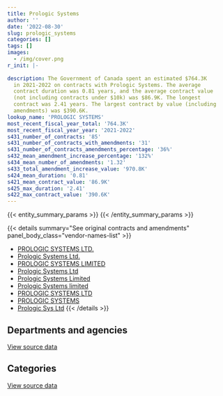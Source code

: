 ```yaml
---
title: Prologic Systems
author: ''
date: '2022-08-30'
slug: prologic_systems
categories: []
tags: []
images:
  - /img/cover.png
r_init: |-
  
description: The Government of Canada spent an estimated $764.3K
  in 2021-2022 on contracts with Prologic Systems. The average
  contract duration was 0.81 years, and the average contract value
  (not including contracts under $10k) was $86.9K. The longest
  contract was 2.41 years. The largest contract by value (including
  amendments) was $390.6K.
lookup_name: 'PROLOGIC SYSTEMS'
most_recent_fiscal_year_total: '764.3K'
most_recent_fiscal_year_year: '2021-2022'
s431_number_of_contracts: '85'
s431_number_of_contracts_with_amendments: '31'
s431_number_of_contracts_amendments_percentage: '36%'
s432_mean_amendment_increase_percentage: '132%'
s434_mean_number_of_amendments: '1.32'
s433_total_amendment_increase_value: '970.8K'
s424_mean_duration: '0.81'
s421_mean_contract_value: '86.9K'
s425_max_duration: '2.41'
s422_max_contract_value: '390.6K'
---
```


<script src="/rmarkdown-libs/htmlwidgets/htmlwidgets.js"></script>
<link href="/rmarkdown-libs/datatables-css/datatables-crosstalk.css" rel="stylesheet" />
<script src="/rmarkdown-libs/datatables-binding/datatables.js"></script>
<script src="/rmarkdown-libs/jquery/jquery-3.6.0.min.js"></script>
<link href="/rmarkdown-libs/dt-core-bootstrap/css/dataTables.bootstrap.min.css" rel="stylesheet" />
<link href="/rmarkdown-libs/dt-core-bootstrap/css/dataTables.bootstrap.extra.css" rel="stylesheet" />
<script src="/rmarkdown-libs/dt-core-bootstrap/js/jquery.dataTables.min.js"></script>
<script src="/rmarkdown-libs/dt-core-bootstrap/js/dataTables.bootstrap.min.js"></script>
<link href="/rmarkdown-libs/crosstalk/css/crosstalk.min.css" rel="stylesheet" />
<script src="/rmarkdown-libs/crosstalk/js/crosstalk.min.js"></script>
<script src="/rmarkdown-libs/htmlwidgets/htmlwidgets.js"></script>
<link href="/rmarkdown-libs/datatables-css/datatables-crosstalk.css" rel="stylesheet" />
<script src="/rmarkdown-libs/datatables-binding/datatables.js"></script>
<script src="/rmarkdown-libs/jquery/jquery-3.6.0.min.js"></script>
<link href="/rmarkdown-libs/dt-core-bootstrap/css/dataTables.bootstrap.min.css" rel="stylesheet" />
<link href="/rmarkdown-libs/dt-core-bootstrap/css/dataTables.bootstrap.extra.css" rel="stylesheet" />
<script src="/rmarkdown-libs/dt-core-bootstrap/js/jquery.dataTables.min.js"></script>
<script src="/rmarkdown-libs/dt-core-bootstrap/js/dataTables.bootstrap.min.js"></script>
<link href="/rmarkdown-libs/crosstalk/css/crosstalk.min.css" rel="stylesheet" />
<script src="/rmarkdown-libs/crosstalk/js/crosstalk.min.js"></script>

{{< entity_summary_params >}}
{{< /entity_summary_params >}}

{{< details summary="See original contracts and amendments" panel_body_class="vendor-names-list" >}}
- [PROLOGIC SYSTEMS LTD.](https://search.open.canada.ca/en/ct/?sort=contract_value_f%20desc&page=1&search_text=%22PROLOGIC%20SYSTEMS%20LTD.%22)
- [Prologic Systems Ltd.](https://search.open.canada.ca/en/ct/?sort=contract_value_f%20desc&page=1&search_text=%22Prologic%20Systems%20Ltd.%22)
- [PROLOGIC SYSTEMS LIMITED](https://search.open.canada.ca/en/ct/?sort=contract_value_f%20desc&page=1&search_text=%22PROLOGIC%20SYSTEMS%20LIMITED%22)
- [Prologic Systems Ltd](https://search.open.canada.ca/en/ct/?sort=contract_value_f%20desc&page=1&search_text=%22Prologic%20Systems%20Ltd%22)
- [Prologic Systems Limited](https://search.open.canada.ca/en/ct/?sort=contract_value_f%20desc&page=1&search_text=%22Prologic%20Systems%20Limited%22)
- [Prologic Systems limited](https://search.open.canada.ca/en/ct/?sort=contract_value_f%20desc&page=1&search_text=%22Prologic%20Systems%20limited%22)
- [PROLOGIC SYSTEMS LTD](https://search.open.canada.ca/en/ct/?sort=contract_value_f%20desc&page=1&search_text=%22PROLOGIC%20SYSTEMS%20LTD%22)
- [PROLOGIC SYSTEMS](https://search.open.canada.ca/en/ct/?sort=contract_value_f%20desc&page=1&search_text=%22PROLOGIC%20SYSTEMS%22)
- [Prologic Sys Ltd](https://search.open.canada.ca/en/ct/?sort=contract_value_f%20desc&page=1&search_text=%22Prologic%20Sys%20Ltd%22)
{{< /details >}}

## Departments and agencies

<div id="htmlwidget-1" style="width:100%;height:auto;" class="datatables html-widget"></div>
<script type="application/json" data-for="htmlwidget-1">{"x":{"style":"bootstrap","filter":"none","vertical":false,"data":[["<a href=\"/departments/aandc-aadnc/\">Crown-Indigenous Relations and Northern Affairs Canada<\/a>","<a href=\"/departments/csa-asc/\">Canadian Space Agency<\/a>","<a href=\"/departments/dfatd-maecd/\">Global Affairs Canada<\/a>","<a href=\"/departments/dnd-mdn/\">National Defence<\/a>","<a href=\"/departments/ec/\">Environment and Climate Change Canada<\/a>","<a href=\"/departments/hc-sc/\">Health Canada<\/a>","<a href=\"/departments/isc-sac/\">Indigenous Services Canada<\/a>","<a href=\"/departments/nrc-cnrc/\">National Research Council Canada<\/a>","<a href=\"/departments/nserc-crsng/\">Natural Sciences and Engineering Research Council of Canada<\/a>","<a href=\"/departments/phac-aspc/\">Public Health Agency of Canada<\/a>","<a href=\"/departments/pwgsc-tpsgc/\">Public Services and Procurement Canada<\/a>","<a href=\"/departments/sshrc-crsh/\">Social Sciences and Humanities Research Council of Canada<\/a>","<a href=\"/departments/tbs-sct/\">Treasury Board of Canada Secretariat<\/a>","<a href=\"/departments/tc/\">Transport Canada<\/a>"],[5052.73,40298.58,406998.07,16937.81,1470.19,477169.78,null,null,24007.64,49600.19,234263.24,35295.99,27097.72,28247.56],[null,29029.87,764292.29,297440.79,26704.96,378595.51,131350.71,10735.17,null,null,52350.64,null,5844.61,null],[null,null,489373.2,246741.5,null,241376.08,38481.24,null,null,null,null,null,null,null],[null,null,535670.2,75872.41,null,152787.79,null,null,null,null,null,null,null,null]],"container":"<table class=\"table table-striped table-hover row-border order-column display\">\n  <thead>\n    <tr>\n      <th>Department<\/th>\n      <th>2018-2019<\/th>\n      <th>2019-2020<\/th>\n      <th>2020-2021<\/th>\n      <th>2021-2022<\/th>\n    <\/tr>\n  <\/thead>\n<\/table>","options":{"order":[[4,"desc"]],"pageLength":10,"autoWidth":true,"columnDefs":[{"targets":1,"render":"function(data, type, row, meta) {\n    return type !== 'display' ? data : DTWidget.formatCurrency(data, \"$\", 2, 3, \",\", \".\", true, null);\n  }"},{"targets":2,"render":"function(data, type, row, meta) {\n    return type !== 'display' ? data : DTWidget.formatCurrency(data, \"$\", 2, 3, \",\", \".\", true, null);\n  }"},{"targets":3,"render":"function(data, type, row, meta) {\n    return type !== 'display' ? data : DTWidget.formatCurrency(data, \"$\", 2, 3, \",\", \".\", true, null);\n  }"},{"targets":4,"render":"function(data, type, row, meta) {\n    return type !== 'display' ? data : DTWidget.formatCurrency(data, \"$\", 2, 3, \",\", \".\", true, null);\n  }"},{"width":"16%","targets":[1,2,3,4]},{"className":"dt-right","targets":[1,2,3,4]}],"orderClasses":false}},"evals":["options.columnDefs.0.render","options.columnDefs.1.render","options.columnDefs.2.render","options.columnDefs.3.render"],"jsHooks":[]}</script>
<p class="text-right">
<a href="https://github.com/GoC-Spending/contracts-data/tree/main/data/out/vendors/prologic_systems/summary_by_fiscal_year_by_department.csv" class="source-data-link btn btn-link">View source data</a>
</p>

## Categories

<div id="htmlwidget-2" style="width:100%;height:auto;" class="datatables html-widget"></div>
<script type="application/json" data-for="htmlwidget-2">{"x":{"style":"bootstrap","filter":"none","vertical":false,"data":[["<a href=\"/categories/facilities_and_construction/\">Facilities and construction<\/a>","<a href=\"/categories/professional_services/\">Professional services<\/a>"],[null,1346439.51],[null,1696344.55],[18000.12,997971.91],[null,764330.41]],"container":"<table class=\"table table-striped table-hover row-border order-column display\">\n  <thead>\n    <tr>\n      <th>Category<\/th>\n      <th>2018-2019<\/th>\n      <th>2019-2020<\/th>\n      <th>2020-2021<\/th>\n      <th>2021-2022<\/th>\n    <\/tr>\n  <\/thead>\n<\/table>","options":{"order":[[4,"desc"]],"dom":"t","pageLength":30,"autoWidth":true,"columnDefs":[{"targets":1,"render":"function(data, type, row, meta) {\n    return type !== 'display' ? data : DTWidget.formatCurrency(data, \"$\", 2, 3, \",\", \".\", true, null);\n  }"},{"targets":2,"render":"function(data, type, row, meta) {\n    return type !== 'display' ? data : DTWidget.formatCurrency(data, \"$\", 2, 3, \",\", \".\", true, null);\n  }"},{"targets":3,"render":"function(data, type, row, meta) {\n    return type !== 'display' ? data : DTWidget.formatCurrency(data, \"$\", 2, 3, \",\", \".\", true, null);\n  }"},{"targets":4,"render":"function(data, type, row, meta) {\n    return type !== 'display' ? data : DTWidget.formatCurrency(data, \"$\", 2, 3, \",\", \".\", true, null);\n  }"},{"width":"16%","targets":[1,2,3,4]},{"className":"dt-right","targets":[1,2,3,4]}],"orderClasses":false,"lengthMenu":[10,25,30,50,100]}},"evals":["options.columnDefs.0.render","options.columnDefs.1.render","options.columnDefs.2.render","options.columnDefs.3.render"],"jsHooks":[]}</script>
<p class="text-right">
<a href="https://github.com/GoC-Spending/contracts-data/tree/main/data/out/vendors/prologic_systems/summary_by_fiscal_year_by_category.csv" class="source-data-link btn btn-link">View source data</a>
</p>
